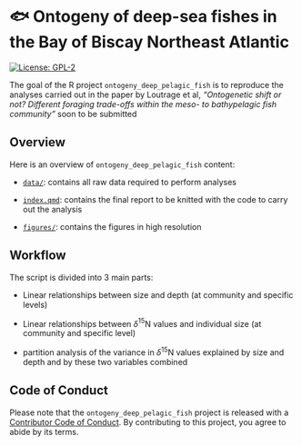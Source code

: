 
# :fish: Ontogeny of deep-sea fishes in the Bay of Biscay Northeast Atlantic

<!-- badges: start -->

[![License:
GPL-2](https://img.shields.io/badge/License-GPL%20v2-blue.svg)](https://choosealicense.com/licenses/gpl-2.0/)
<!-- badges: end -->

The goal of the R project `ontogeny_deep_pelagic_fish` is to reproduce
the analyses carried out in the paper by Loutrage et al, *“Ontogenetic
shift or not? Different foraging trade-offs within the meso- to
bathypelagic fish community”* soon to be submitted

## Overview

Here is an overview of `ontogeny_deep_pelagic_fish` content:

- [`data/`](https://github.com/lizloutrage/ontogeny_deep_pelagic_fish/tree/main/data):
  contains all raw data required to perform analyses

- [`index.qmd`](https://github.com/lizloutrage/ontogeny_deep_pelagic_fish/blob/main/index.qmd):
  contains the final report to be knitted with the code to carry out the
  analysis

- [`figures/`](https://github.com/lizloutrage/ontogeny_deep_pelagic_fish/tree/main/figures):
  contains the figures in high resolution

## Workflow

The script is divided into 3 main parts:

- Linear relationships between size and depth (at community and specific
  levels)

- Linear relationships between $\delta$$^{15}$N values and individual
  size (at community and specific level)

- partition analysis of the variance in $\delta$$^{15}$N values
  explained by size and depth and by these two variables combined

## Code of Conduct

Please note that the `ontogeny_deep_pelagic_fish` project is released
with a [Contributor Code of
Conduct](https://contributor-covenant.org/version/2/0/CODE_OF_CONDUCT.html).
By contributing to this project, you agree to abide by its terms.
